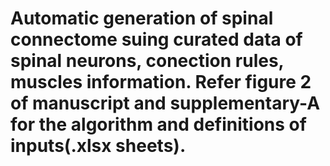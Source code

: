 # Automatic generation of spinal connectome suing curated data of spinal neurons, conection rules, muscles information. Refer figure 2 of manuscript and supplementary-A for the algorithm and definitions of inputs(.xlsx sheets). 
